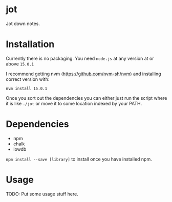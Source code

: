 # jot

Jot down notes.

# Installation

Currently there is no packaging. You need `node.js` at any version at or above `15.0.1`

I recommend getting nvm (https://github.com/nvm-sh/nvm) and installing correct version with:

`nvm install 15.0.1`

Once you sort out the dependencies you can either just run the script where it is like `./jot` or move it to some location indexed by your PATH.

# Dependencies

- npm
- chalk
- lowdb

`npm install --save [library]` to install once you have installed npm.

# Usage

TODO: Put some usage stuff here.
